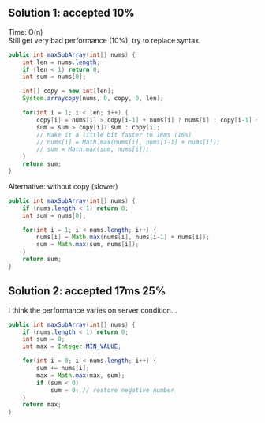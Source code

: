 ## Solution 1: accepted 10%

Time: O(n)  
Still get very bad performance (10%), try to replace syntax.  
```java
public int maxSubArray(int[] nums) {
    int len = nums.length;
    if (len < 1) return 0;
    int sum = nums[0];

    int[] copy = new int[len];
    System.arraycopy(nums, 0, copy, 0, len);

    for(int i = 1; i < len; i++) {
        copy[i] = nums[i] > copy[i-1] + nums[i] ? nums[i] : copy[i-1] + nums[i];
        sum = sum > copy[i]? sum : copy[i];
        // Make it a little bit faster to 18ms (16%)
        // nums[i] = Math.max(nums[i], nums[i-1] + nums[i]); 
        // sum = Math.max(sum, nums[i]);
    }
    return sum;
}
```
Alternative: without copy (slower)
```java
public int maxSubArray(int[] nums) {
    if (nums.length < 1) return 0;
    int sum = nums[0];

    for(int i = 1; i < nums.length; i++) {
        nums[i] = Math.max(nums[i], nums[i-1] + nums[i]);
        sum = Math.max(sum, nums[i]);
    }
    return sum;
}
```

## Solution 2: accepted 17ms 25%

I think the performance varies on server condition...

```java
public int maxSubArray(int[] nums) {
    if (nums.length < 1) return 0;
    int sum = 0;
    int max = Integer.MIN_VALUE;

    for(int i = 0; i < nums.length; i++) {
        sum += nums[i];
        max = Math.max(max, sum); 
        if (sum < 0) 
            sum = 0; // restore negative number
    }
    return max;
}    
```
